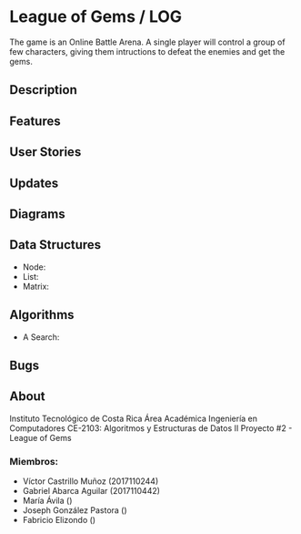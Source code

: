 # League of Gems / LOG
The game is an Online Battle Arena. A single player will control a group of few characters, giving them intructions to defeat the enemies and get the gems.
## Description
## Features
## User Stories
## Updates
## Diagrams
## Data Structures
* Node:
* List:
* Matrix:
## Algorithms
* A Search:
## Bugs
## About
Instituto Tecnológico de Costa Rica
Área Académica Ingeniería en Computadores
CE-2103: Algoritmos y Estructuras de Datos II
Proyecto #2 - League of Gems
### Miembros:
* Víctor Castrillo Muñoz (2017110244)
* Gabriel Abarca Aguilar (2017110442)
* María Ávila ()
* Joseph González Pastora ()
* Fabricio Elizondo ()
